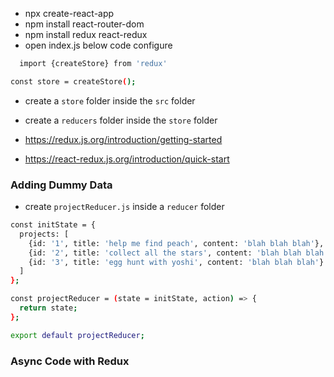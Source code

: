 - npx create-react-app
- npm install react-router-dom
- npm install redux react-redux
- open index.js below code configure

```sh
  import {createStore} from 'redux'

const store = createStore();

```

- create a `store` folder inside the `src` folder
- create a `reducers` folder inside the `store` folder


- https://redux.js.org/introduction/getting-started

- https://react-redux.js.org/introduction/quick-start


### Adding Dummy Data

- create `projectReducer.js` inside a `reducer` folder

```sh
const initState = {
  projects: [
    {id: '1', title: 'help me find peach', content: 'blah blah blah'},
    {id: '2', title: 'collect all the stars', content: 'blah blah blah'},
    {id: '3', title: 'egg hunt with yoshi', content: 'blah blah blah'}
  ]
};

const projectReducer = (state = initState, action) => {
  return state;
};

export default projectReducer;

```


### Async Code with Redux